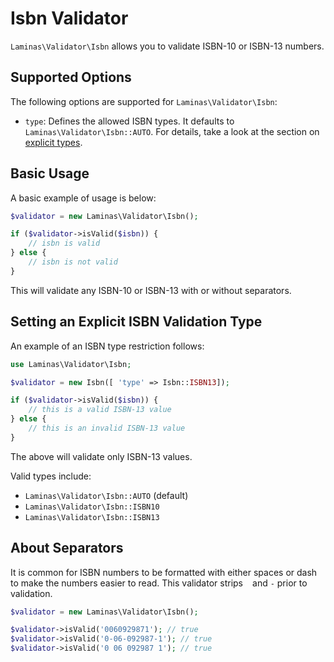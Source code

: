 # Isbn Validator

`Laminas\Validator\Isbn` allows you to validate ISBN-10 or ISBN-13 numbers.

## Supported Options

The following options are supported for `Laminas\Validator\Isbn`:

- `type`: Defines the allowed ISBN types. It defaults to
  `Laminas\Validator\Isbn::AUTO`. For details, take a look at the section on
  [explicit types](#setting-an-explicit-isbn-validation-type).

## Basic Usage

A basic example of usage is below:

```php
$validator = new Laminas\Validator\Isbn();

if ($validator->isValid($isbn)) {
    // isbn is valid
} else {
    // isbn is not valid
}
```

This will validate any ISBN-10 or ISBN-13 with or without separators.

## Setting an Explicit ISBN Validation Type

An example of an ISBN type restriction follows:

```php
use Laminas\Validator\Isbn;

$validator = new Isbn([ 'type' => Isbn::ISBN13]);

if ($validator->isValid($isbn)) {
    // this is a valid ISBN-13 value
} else {
    // this is an invalid ISBN-13 value
}
```

The above will validate only ISBN-13 values.

Valid types include:

- `Laminas\Validator\Isbn::AUTO` (default)
- `Laminas\Validator\Isbn::ISBN10`
- `Laminas\Validator\Isbn::ISBN13`

## About Separators

It is common for ISBN numbers to be formatted with either spaces or dash to make the numbers easier to read.
This validator strips ` ` and `-` prior to validation.

```php
$validator = new Laminas\Validator\Isbn();

$validator->isValid('0060929871'); // true
$validator->isValid('0-06-092987-1'); // true
$validator->isValid('0 06 092987 1'); // true
```
